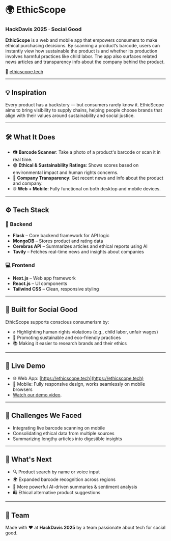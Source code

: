 # 🌍 EthicScope  
### HackDavis 2025 · Social Good 

**EthicScope** is a web and mobile app that empowers consumers to make ethical purchasing decisions. By scanning a product’s barcode, users can instantly view how sustainable the product is and whether its production involves harmful practices like child labor. The app also surfaces related news articles and transparency info about the company behind the product.

🔗 [ethicscope.tech](https://ethicscope.tech)

---

## 💡 Inspiration

Every product has a backstory — but consumers rarely know it. EthicScope aims to bring visibility to supply chains, helping people choose brands that align with their values around sustainability and social justice.

---

## 🛠️ What It Does

- 📷 **Barcode Scanner**: Take a photo of a product's barcode or scan it in real time.
- 🟢 **Ethical & Sustainability Ratings**: Shows scores based on environmental impact and human rights concerns.
- 📰 **Company Transparency**: Get recent news and info about the product and company.
- 🌐 **Web + Mobile**: Fully functional on both desktop and mobile devices.

---

## ⚙️ Tech Stack

### 🔧 Backend
- **Flask** – Core backend framework for API logic  
- **MongoDB** – Stores product and rating data  
- **Cerebras API** – Summarizes articles and ethical reports using AI  
- **Tavily** – Fetches real-time news and insights about companies  

### 💻 Frontend
- **Next.js** – Web app framework  
- **React.js** – UI components  
- **Tailwind CSS** – Clean, responsive styling  

---

## 🌱 Built for Social Good

EthicScope supports conscious consumerism by:

- ✊ Highlighting human rights violations (e.g., child labor, unfair wages)  
- 🌿 Promoting sustainable and eco-friendly practices  
- 📚 Making it easier to research brands and their ethics  

---

## 🚀 Live Demo

- 🌐 Web App: [https://ethicscope.tech](https://ethicscope.tech)  
- 📱 Mobile: Fully responsive design, works seamlessly on mobile browsers
- [Watch our demo video]([https://youtu.be/VojOdpquwYU](https://youtu.be/nNdB_ETGdSk?si=9RuvpJUa-SExPVX5)).

---

## 🧠 Challenges We Faced

- Integrating live barcode scanning on mobile  
- Consolidating ethical data from multiple sources  
- Summarizing lengthy articles into digestible insights  

---

## 🔮 What's Next

- 🔍 Product search by name or voice input  
- 🌍 Expanded barcode recognition across regions  
- 🤖 More powerful AI-driven summaries & sentiment analysis  
- 🛍️ Ethical alternative product suggestions  

---

## 👥 Team

Made with ❤️ at **HackDavis 2025** by a team passionate about tech for social good.  

